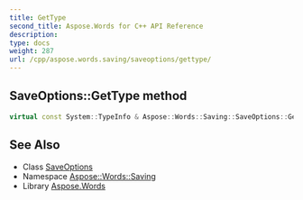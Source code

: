 ```yaml
---
title: GetType
second_title: Aspose.Words for C++ API Reference
description: 
type: docs
weight: 287
url: /cpp/aspose.words.saving/saveoptions/gettype/
---
```

## SaveOptions::GetType method




```cpp
virtual const System::TypeInfo & Aspose::Words::Saving::SaveOptions::GetType() const override
```

## See Also

* Class [SaveOptions](../)
* Namespace [Aspose::Words::Saving](../../)
* Library [Aspose.Words](../../../)
